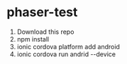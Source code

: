 # phaser-test
1. Download this repo
2. npm install
3. ionic cordova platform add android 
4. ionic cordova run andrid --device
